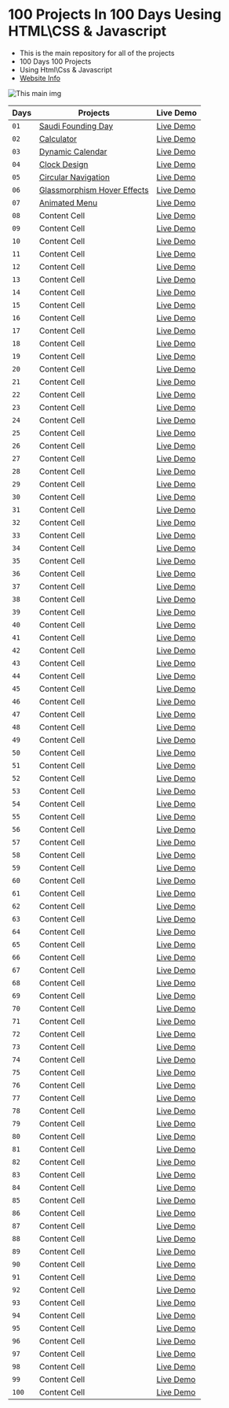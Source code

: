 # 100 Projects In 100 Days Uesing HTML\CSS & Javascript

- This is the main repository for all of the projects
- 100 Days 100 Projects
- Using Html\Css & Javascript
- [Website Info](https://x39ome.github.io/100_project_100_days/)

![This main img](https://raw.githubusercontent.com/x39OME/100_project_100_days/main/img/main.jpg)


| Days | Projects | Live Demo |
| ------------- | ------------- | ------------- |
|`01`| [Saudi Founding Day](https://github.com/x39OME/100_project_100_days/tree/main/100_projects/1-saudi_founding_day) | [Live Demo](https://saudi-founding-days.netlify.app/) |
|`02`| [Calculator](https://github.com/x39OME/100_project_100_days/tree/main/100_projects/2-calculator_using_vanilla_css_glassmorphism_effects) | [Live Demo](https://calculator-vanilla-glassmorph.netlify.app/)|
|`03`| [Dynamic Calendar](https://github.com/x39OME/100_project_100_days/tree/main/100_projects/3-javascript-dynamic-calendar-css-glassmorphism-ui-design) | [Live Demo](https://dynamic-calendar-js.netlify.app/)|
|`04`| [Clock Design](https://github.com/x39OME/100_project_100_days/tree/main/100_projects/4-clock-ui-design) | [Live Demo](https://clock-ui-design.netlify.app/)|
|`05`| [Circular Navigation](https://github.com/x39OME/100_project_100_days/tree/main/100_projects/5-animated-circular-navigation-menu) | [Live Demo](https://animated-circular-nav.netlify.app/)|
|`06`| [Glassmorphism Hover Effects](https://github.com/x39OME/100_project_100_days/tree/main/100_projects/6-Glassmorphism%20Hover%20Effects%20with%20Magic%20Line%20Indicator) | [Live Demo](https://hover-effects-magic.netlify.app/)|
|`07`| [Animated Menu](https://github.com/x39OME/100_project_100_days/tree/main/100_projects/7-animated-menu) | [Live Demo](https://animated-menu-using-css-html-js.netlify.app/)|
|`08`| Content Cell | [Live Demo](https://pages.github.com/)|
|`09`| Content Cell | [Live Demo](https://pages.github.com/)|
|`10`| Content Cell | [Live Demo](https://pages.github.com/)|
|`11`| Content Cell | [Live Demo](https://pages.github.com/)|
|`12`| Content Cell | [Live Demo](https://pages.github.com/)|
|`13`| Content Cell | [Live Demo](https://pages.github.com/)|
|`14`| Content Cell | [Live Demo](https://pages.github.com/)|
|`15`| Content Cell | [Live Demo](https://pages.github.com/)|
|`16`| Content Cell | [Live Demo](https://pages.github.com/)|
|`17`| Content Cell | [Live Demo](https://pages.github.com/)|
|`18`| Content Cell | [Live Demo](https://pages.github.com/)|
|`19`| Content Cell | [Live Demo](https://pages.github.com/)|
|`20`| Content Cell | [Live Demo](https://pages.github.com/)|
|`21`| Content Cell | [Live Demo](https://pages.github.com/)|
|`22`| Content Cell | [Live Demo](https://pages.github.com/)|
|`23`| Content Cell | [Live Demo](https://pages.github.com/)|
|`24`| Content Cell | [Live Demo](https://pages.github.com/)|
|`25`| Content Cell | [Live Demo](https://pages.github.com/)|
|`26`| Content Cell | [Live Demo](https://pages.github.com/)|
|`27`| Content Cell | [Live Demo](https://pages.github.com/)|
|`28`| Content Cell | [Live Demo](https://pages.github.com/)|
|`29`| Content Cell | [Live Demo](https://pages.github.com/)|
|`30`| Content Cell | [Live Demo](https://pages.github.com/)|
|`31`| Content Cell | [Live Demo](https://pages.github.com/)|
|`32`| Content Cell | [Live Demo](https://pages.github.com/)|
|`33`| Content Cell | [Live Demo](https://pages.github.com/)|
|`34`| Content Cell | [Live Demo](https://pages.github.com/)|
|`35`| Content Cell | [Live Demo](https://pages.github.com/)|
|`36`| Content Cell | [Live Demo](https://pages.github.com/)|
|`37`| Content Cell | [Live Demo](https://pages.github.com/)|
|`38`| Content Cell | [Live Demo](https://pages.github.com/)|
|`39`| Content Cell | [Live Demo](https://pages.github.com/)|
|`40`| Content Cell | [Live Demo](https://pages.github.com/)|
|`41`| Content Cell | [Live Demo](https://pages.github.com/)|
|`42`| Content Cell | [Live Demo](https://pages.github.com/)|
|`43`| Content Cell | [Live Demo](https://pages.github.com/)|
|`44`| Content Cell | [Live Demo](https://pages.github.com/)|
|`45`| Content Cell | [Live Demo](https://pages.github.com/)|
|`46`| Content Cell | [Live Demo](https://pages.github.com/)|
|`47`| Content Cell | [Live Demo](https://pages.github.com/)|
|`48`| Content Cell | [Live Demo](https://pages.github.com/)|
|`49`| Content Cell | [Live Demo](https://pages.github.com/)|
|`50`| Content Cell | [Live Demo](https://pages.github.com/)|
|`51`| Content Cell | [Live Demo](https://pages.github.com/)|
|`52`| Content Cell | [Live Demo](https://pages.github.com/)|
|`53`| Content Cell | [Live Demo](https://pages.github.com/)|
|`54`| Content Cell | [Live Demo](https://pages.github.com/)|
|`55`| Content Cell | [Live Demo](https://pages.github.com/)|
|`56`| Content Cell | [Live Demo](https://pages.github.com/)|
|`57`| Content Cell | [Live Demo](https://pages.github.com/)|
|`58`| Content Cell | [Live Demo](https://pages.github.com/)|
|`59`| Content Cell | [Live Demo](https://pages.github.com/)|
|`60`| Content Cell | [Live Demo](https://pages.github.com/)|
|`61`| Content Cell | [Live Demo](https://pages.github.com/)|
|`62`| Content Cell | [Live Demo](https://pages.github.com/)|
|`63`| Content Cell | [Live Demo](https://pages.github.com/)|
|`64`| Content Cell | [Live Demo](https://pages.github.com/)|
|`65`| Content Cell | [Live Demo](https://pages.github.com/)|
|`66`| Content Cell | [Live Demo](https://pages.github.com/)|
|`67`| Content Cell | [Live Demo](https://pages.github.com/)|
|`68`| Content Cell | [Live Demo](https://pages.github.com/)|
|`69`| Content Cell | [Live Demo](https://pages.github.com/)|
|`70`| Content Cell | [Live Demo](https://pages.github.com/)|
|`71`| Content Cell | [Live Demo](https://pages.github.com/)|
|`72`| Content Cell | [Live Demo](https://pages.github.com/)|
|`73`| Content Cell | [Live Demo](https://pages.github.com/)|
|`74`| Content Cell | [Live Demo](https://pages.github.com/)|
|`75`| Content Cell | [Live Demo](https://pages.github.com/)|
|`76`| Content Cell | [Live Demo](https://pages.github.com/)|
|`77`| Content Cell | [Live Demo](https://pages.github.com/)|
|`78`| Content Cell | [Live Demo](https://pages.github.com/)|
|`79`| Content Cell | [Live Demo](https://pages.github.com/)|
|`80`| Content Cell | [Live Demo](https://pages.github.com/)|
|`81`| Content Cell | [Live Demo](https://pages.github.com/)|
|`82`| Content Cell | [Live Demo](https://pages.github.com/)|
|`83`| Content Cell | [Live Demo](https://pages.github.com/)|
|`84`| Content Cell | [Live Demo](https://pages.github.com/)|
|`85`| Content Cell | [Live Demo](https://pages.github.com/)|
|`86`| Content Cell | [Live Demo](https://pages.github.com/)|
|`87`| Content Cell | [Live Demo](https://pages.github.com/)|
|`88`| Content Cell | [Live Demo](https://pages.github.com/)|
|`89`| Content Cell | [Live Demo](https://pages.github.com/)|
|`90`| Content Cell | [Live Demo](https://pages.github.com/)|
|`91`| Content Cell | [Live Demo](https://pages.github.com/)|
|`92`| Content Cell | [Live Demo](https://pages.github.com/)|
|`93`| Content Cell | [Live Demo](https://pages.github.com/)|
|`94`| Content Cell | [Live Demo](https://pages.github.com/)|
|`95`| Content Cell | [Live Demo](https://pages.github.com/)|
|`96`| Content Cell | [Live Demo](https://pages.github.com/)|
|`97`| Content Cell | [Live Demo](https://pages.github.com/)|
|`98`| Content Cell | [Live Demo](https://pages.github.com/)|
|`99`| Content Cell | [Live Demo](https://pages.github.com/)|
|`100`| Content Cell | [Live Demo](https://pages.github.com/)|
